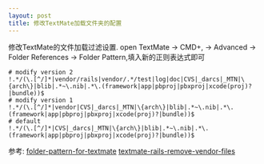 ```yaml
---
layout: post
title: 修改TextMate加载文件夹的配置
---
```


修改TextMate的文件加载过滤设置.
open TextMate -> CMD+, -> Advanced -> Folder References -> Folder Pattern,填入新的正则表达式即可
<pre><code># modify version 2
!.*/(\.[^/]*|vendor/rails|vendor/.*/test|log|doc|CVS|_darcs|_MTN|\{arch\}|blib|.*~\.nib|.*\.(framework|app|pbproj|pbxproj|xcode(proj)?|bundle))$
# modify version 1
!.*/(\.[^/]*|vendor|CVS|_darcs|_MTN|\{arch\}|blib|.*~\.nib|.*\.(framework|app|pbproj|pbxproj|xcode(proj)?|bundle))$
# default
!.*/(\.[^/]*|CVS|_darcs|_MTN|\{arch\}|blib|.*~\.nib|.*\.(framework|app|pbproj|pbxproj|xcode(proj)?|bundle))$</code></pre>
参考:
<a href="http://www.colorsofmysea.com/2009/04/folder-pattern-for-textmate/">folder-pattern-for-textmate</a>
<a href="http://railspikes.com/2007/11/13/textmate-rails-remove-vendor-files">textmate-rails-remove-vendor-files</a>
